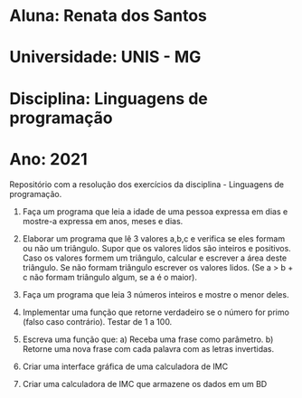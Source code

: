 # Aluna: Renata dos Santos
# Universidade: UNIS - MG                     
# Disciplina: Linguagens de programação       
# Ano: 2021 

Repositório com a resolução dos exercícios da disciplina - Linguagens de programação.



1) Faça um programa que leia a idade de uma pessoa expressa em dias e
mostre-a expressa em anos, meses e dias.

2) Elaborar um programa que lê 3 valores a,b,c e verifica se eles formam
ou não um triângulo. Supor que os valores lidos são inteiros e positivos. Caso
os valores formem um triângulo, calcular e escrever a área deste triângulo. Se
não formam triângulo escrever os valores lidos. (Se a > b + c não formam
triângulo algum, se a é o maior).

3) Faça um programa que leia 3 números inteiros e mostre o menor deles.

4) Implementar uma função que retorne verdadeiro se o número for primo
(falso caso contrário). Testar de 1 a 100.
 
5) Escreva uma função que:
a) Receba uma frase como parâmetro.
b) Retorne uma nova frase com cada palavra com as letras invertidas.

6) Criar uma interface gráfica de uma calculadora de IMC
7) Criar uma calculadora de IMC que armazene os dados em um BD